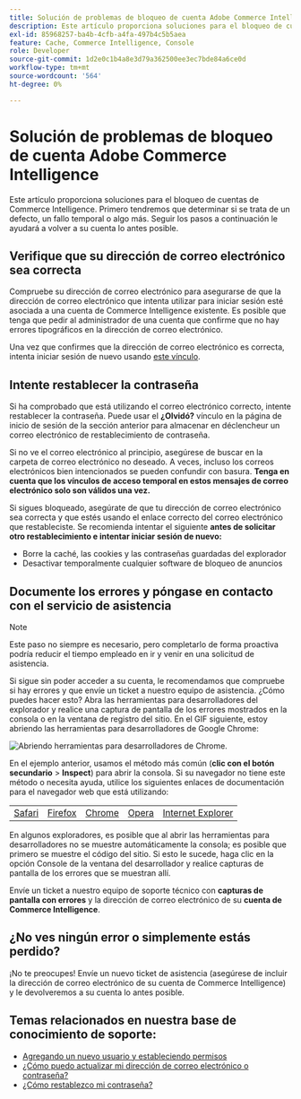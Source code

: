 ```yaml
---
title: Solución de problemas de bloqueo de cuenta Adobe Commerce Intelligence
description: Este artículo proporciona soluciones para el bloqueo de cuentas de Adobe Commerce Intelligence. Primero tendremos que determinar si se trata de un defecto, un fallo temporal o algo más. Seguir los pasos a continuación le ayudará a volver a su cuenta lo antes posible.
exl-id: 85968257-ba4b-4cfb-a4fa-497b4c5b5aea
feature: Cache, Commerce Intelligence, Console
role: Developer
source-git-commit: 1d2e0c1b4a8e3d79a362500ee3ec7bde84a6ce0d
workflow-type: tm+mt
source-wordcount: '564'
ht-degree: 0%

---
```


# Solución de problemas de bloqueo de cuenta Adobe Commerce Intelligence

<!--
BOB: Is this in TOC?
-->

Este artículo proporciona soluciones para el bloqueo de cuentas de Commerce Intelligence. Primero tendremos que determinar si se trata de un defecto, un fallo temporal o algo más. Seguir los pasos a continuación le ayudará a volver a su cuenta lo antes posible.

## Verifique que su dirección de correo electrónico sea correcta

Compruebe su dirección de correo electrónico para asegurarse de que la dirección de correo electrónico que intenta utilizar para iniciar sesión esté asociada a una cuenta de Commerce Intelligence existente. Es posible que tenga que pedir al administrador de una cuenta que confirme que no hay errores tipográficos en la dirección de correo electrónico.

Una vez que confirmes que la dirección de correo electrónico es correcta, intenta iniciar sesión de nuevo usando [este vínculo](https://dashboard.rjmetrics.com/v2/session/create#/).

## Intente restablecer la contraseña

Si ha comprobado que está utilizando el correo electrónico correcto, intente restablecer la contraseña. Puede usar el **¿Olvidó?** vínculo en la página de inicio de sesión de la sección anterior para almacenar en déclencheur un correo electrónico de restablecimiento de contraseña.

Si no ve el correo electrónico al principio, asegúrese de buscar en la carpeta de correo electrónico no deseado. A veces, incluso los correos electrónicos bien intencionados se pueden confundir con basura. **Tenga en cuenta que los vínculos de acceso temporal en estos mensajes de correo electrónico solo son válidos una vez.**

Si sigues bloqueado, asegúrate de que tu dirección de correo electrónico sea correcta y que estés usando el enlace correcto del correo electrónico que restableciste. Se recomienda intentar el siguiente **antes de solicitar otro restablecimiento e intentar iniciar sesión de nuevo:**

* Borre la caché, las cookies y las contraseñas guardadas del explorador
* Desactivar temporalmente cualquier software de bloqueo de anuncios

## Documente los errores y póngase en contacto con el servicio de asistencia

>[!NOTE]
>
>Este paso no siempre es necesario, pero completarlo de forma proactiva podría reducir el tiempo empleado en ir y venir en una solicitud de asistencia.

Si sigue sin poder acceder a su cuenta, le recomendamos que compruebe si hay errores y que envíe un ticket a nuestro equipo de asistencia. ¿Cómo puedes hacer esto? Abra las herramientas para desarrolladores del explorador y realice una captura de pantalla de los errores mostrados en la consola o en la ventana de registro del sitio. En el GIF siguiente, estoy abriendo las herramientas para desarrolladores de Google Chrome:

![Abriendo herramientas para desarrolladores de Chrome.](assets/Opening_Chrome_dev_tools.gif)

En el ejemplo anterior, usamos el método más común (**clic con el botón secundario** > **Inspect**) para abrir la consola. Si su navegador no tiene este método o necesita ayuda, utilice los siguientes enlaces de documentación para el navegador web que está utilizando:

<table>
<tbody>
<tr>
<td><a href="https://www.technipages.com/mac-os-x-enable-web-inspector-in-safari">Safari</a></td>
<td><a href="https://developer.mozilla.org/en-US/docs/Tools/Web_Console/Opening_the_Web_Console">Firefox</a></td>
<td><a href="https://developers.google.com/web/tools/chrome-devtools/?hl=en">Chrome</a></td>
<td><a href="https://www.opera.com/dragonfly/documentation/">Opera</a></td>
<td><a href="https://msdn.microsoft.com/en-us/library/gg589512(v=vs.85).aspx#OpeningTools">Internet Explorer</a></td>
</tr>
</tbody>
</table>

En algunos exploradores, es posible que al abrir las herramientas para desarrolladores no se muestre automáticamente la consola; es posible que primero se muestre el código del sitio. Si esto le sucede, haga clic en la opción Console de la ventana del desarrollador y realice capturas de pantalla de los errores que se muestran allí.

Envíe un ticket a nuestro equipo de soporte técnico con **capturas de pantalla con errores** y la dirección de correo electrónico de su **cuenta de Commerce Intelligence**.

## ¿No ves ningún error o simplemente estás perdido?

¡No te preocupes! Envíe un nuevo ticket de asistencia (asegúrese de incluir la dirección de correo electrónico de su cuenta de Commerce Intelligence) y le devolveremos a su cuenta lo antes posible.

## Temas relacionados en nuestra base de conocimiento de soporte:

* [Agregando un nuevo usuario y estableciendo permisos](https://experienceleague.adobe.com/docs/commerce-business-intelligence/mbi/administrator/user-mgmt/user-management.html)
* [¿Cómo puedo actualizar mi dirección de correo electrónico o contraseña?](https://experienceleague.adobe.com/docs/commerce-business-intelligence/mbi/administrator/user-mgmt/create-user.html)
* [¿Cómo restablezco mi contraseña?](https://experienceleague.adobe.com/docs/commerce-business-intelligence/mbi/administrator/user-mgmt/reset-password.html)
